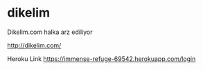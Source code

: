 # dikelim
Dikelim.com halka arz ediliyor

http://dikelim.com/

Heroku Link
https://immense-refuge-69542.herokuapp.com/login


